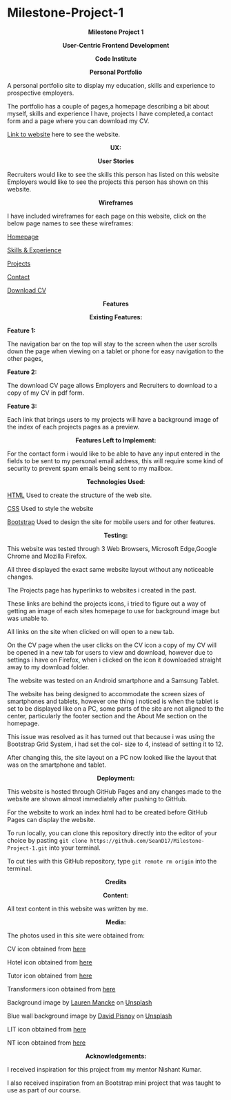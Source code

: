 # Milestone-Project-1
<p align="center"><strong>Milestone Project 1</strong>

<p align="center"><strong>User-Centric Frontend Development</strong> 

<p align="center"><strong>Code Institute</strong>

<p align="center"><strong>Personal Portfolio</strong>  

A personal portfolio site to display my education, skills and experience to prospective employers.

The portfolio has a couple of pages,a homepage describing a bit about myself, skills and experience I have,
projects I have completed,a contact form and a page where you can download my CV.

[Link to website](https://seand17.github.io/Milestone-Project-1/) here to see the website.

<p align="center"><strong>UX:</strong>

<p align="center"><strong>User Stories</strong>

Recruiters would like to see the skills this person has listed on this website
Employers  would like to see the projects this person has shown on this website.

<p align="center"><strong>Wireframes</strong>

I have included wireframes for each page on this website, click on the below page names to see these wireframes:

[Homepage](https://github.com/SeanD17/Milestone-Project-1/blob/main/wireframes/Milestone%20Project%201%20Homepage.pdf)

[Skills & Experience](https://github.com/SeanD17/Milestone-Project-1/blob/main/wireframes/Milestone%20Project%201%20Skills.pdf)

[Projects](https://github.com/SeanD17/Milestone-Project-1/blob/main/wireframes/Milestone%20Project%201%20Projects.pdf)

[Contact](https://github.com/SeanD17/Milestone-Project-1/blob/main/wireframes/Milestone%20Project%201%20Contact.pdf)

[Download CV](https://github.com/SeanD17/Milestone-Project-1/blob/main/wireframes/Milestone%20Project%201%20CV.pdf)

<p align="center"><strong>Features</strong>

<p align="center"><strong>Existing Features:</strong>

<strong>Feature 1:</strong>

The navigation bar on the top will stay to the screen when the user scrolls down the page when viewing on a tablet or phone for easy navigation to the other pages,

<strong>Feature 2:</strong>

The download CV page allows Employers and Recruiters to download to a copy of my CV in pdf form.

<strong>Feature 3:</strong>

Each link that brings users to my projects will have a background image of the index of each projects pages as a preview.

<p align="center"><strong>Features Left to Implement:</strong>

For the contact form i would like to be able to have any input entered in the fields to be sent to my personal email address, this will require some kind of security to prevent spam emails being sent to my mailbox.

<p align="center"><strong>Technologies Used:</strong>

[HTML](https://html.com/)
Used to create the structure of the web site.

[CSS](https://www.w3schools.com/css/css_intro.asp)
Used to style the website

[Bootstrap](https://getbootstrap.com/)
Used to design the site for mobile users and for other features.

<p align="center"><strong>Testing:</strong>

This website was tested through 3 Web Browsers, Microsoft Edge,Google Chrome and Mozilla Firefox.

All three displayed the exact same website layout without any noticeable changes.

The Projects page has hyperlinks to websites i created in the past.

These links are behind the projects icons, i tried to figure out a way of getting an image of each sites homepage to use for background image but was unable to.

All links on the site when clicked on will open to a new tab.

On the CV page when the user clicks on the CV icon a copy of my CV will be opened in a new tab for users to view and download, however due to settings i have on Firefox, when i clicked on the icon it downloaded straight away to my download folder.

The website was tested on an Android smartphone and a Samsung Tablet.

The website has being designed to accommodate the screen sizes of smartphones and tablets, however one thing i noticed is when the tablet is set to be displayed like on a PC, some parts of the site are not aligned to the center, particularly the footer section and the About Me section on the homepage.

This issue was resolved as it has turned out that because i was using the Bootstrap Grid System, i had set the col- size to 4, instead of setting it to 12.

After changing this, the site layout on a PC now looked like the layout that was on the smartphone and tablet.

<p align="center"><strong>Deployment:</strong> 

This website is hosted through GitHub Pages and any changes made to the website are shown almost immediately after pushing to GitHub.

For the website to work an index html had to be created before GitHub Pages can display the website.

To run locally, you can clone this repository directly into the editor of your choice by pasting `git clone https://github.com/SeanD17/Milestone-Project-1.git` into your terminal. 

To cut ties with this GitHub repository, type `git remote rm origin` into the terminal.

<p align="center"><strong>Credits</strong>

<p align="center"><strong>Content:</strong>

All text content in this website was written by me.

<p align="center"><strong>Media:</strong>

The photos used in this site were obtained from:

<span>CV icon obtained from <a href="https://iconscout.com/icon/cv-151944">here</a></span>

<span>Hotel icon obtained from <a href="https://www.iconexperience.com/o_collection/icons/?icon=hotel">here</a></span>

<span>Tutor icon obtained from <a href="https://icon-library.com/icon/tutor-icon-1.html">here</a></span>

<span>Transformers icon obtained from <a href="https://avatars.alphacoders.com/avatars/view/80557">here</a></span>

<span>Background image by <a href="https://unsplash.com/@laurenmancke?utm_source=unsplash&amp;utm_medium=referral&amp;utm_content=creditCopyText">Lauren Mancke</a> on <a href="https://unsplash.com/s/photos/portfolio-background?utm_source=unsplash&amp;utm_medium=referral&amp;utm_content=creditCopyText">Unsplash</a></span>

<span>Blue wall background image by <a href="https://unsplash.com/@davidpisnoy?utm_source=unsplash&amp;utm_medium=referral&amp;utm_content=creditCopyText">David Pisnoy</a> on <a href="https://unsplash.com/s/photos/portfolio-background?utm_source=unsplash&amp;utm_medium=referral&amp;utm_content=creditCopyText">Unsplash</a></span>

<span>LIT icon obtained from <a href="https://www.reddit.com/r/TheLeavingCert/comments/ix835j/lit_discord/">here</a></span>

<span>NT icon obtained from <a href="https://companiesmarketcap.com/northern-trust/revenue/">here</a></span>

<p align="center"><strong>Acknowledgements:</strong>

I received inspiration for this project from my mentor Nishant Kumar.

I also received inspiration from an Bootstrap mini project that was taught to use as part of our course.